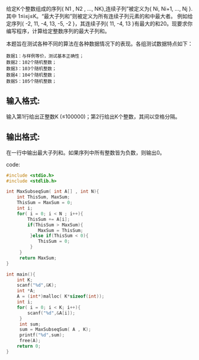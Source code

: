 给定K个整数组成的序列{ N1 , N2 , ..., NK},连续子列”被定义为{ Ni, Ni+1, ..., Nj }.其中 1≤i≤j≤K。“最大子列和”则被定义为所有连续子列元素的和中最大者。
例如给定序列{ -2, 11, -4, 13, -5, -2 }，其连续子列{ 11, -4, 13 }有最大的和20。现要求你编写程序，计算给定整数序列的最大子列和。

本题旨在测试各种不同的算法在各种数据情况下的表现。各组测试数据特点如下：
```
数据1：与样例等价，测试基本正确性；
数据2：102个随机整数；
数据3：103个随机整数；
数据4：104个随机整数；
数据5：105个随机整数；
```
## 输入格式:
输入第1行给出正整数K (≤100000)；第2行给出K个整数，其间以空格分隔。
## 输出格式:
在一行中输出最大子列和。如果序列中所有整数皆为负数，则输出0。

code:
```c
#include <stdio.h>
#include <stdlib.h>

int MaxSubseqSum( int A[] , int N){
 	int ThisSum, MaxSum;
 	ThisSum = MaxSum = 0;
 	int i;
 	for( i = 0; i < N ; i++){
 		ThisSum += A[i];
 		if(ThisSum > MaxSum){
 			MaxSum = ThisSum;
		 }else if(ThisSum < 0){
		 	ThisSum = 0;
		 }
	 }
	 return MaxSum; 
}

int main(){
 	int K;
 	scanf("%d",&K);
 	int *A;
 	A = (int*)malloc( K*sizeof(int));
 	int i;
 	for( i = 0; i < K; i++){
 		scanf("%d",&A[i]);
	 }
	 int sum;
	 sum = MaxSubseqSum( A , K);
	 printf("%d",sum);
	 free(A);
 	return 0;
}
```
